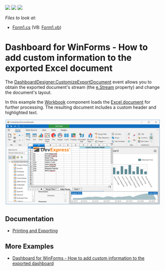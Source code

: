 <!-- default badges list -->
![](https://img.shields.io/endpoint?url=https://codecentral.devexpress.com/api/v1/VersionRange/163293147/18.2.4%2B)
[![](https://img.shields.io/badge/Open_in_DevExpress_Support_Center-FF7200?style=flat-square&logo=DevExpress&logoColor=white)](https://supportcenter.devexpress.com/ticket/details/T830483)
[![](https://img.shields.io/badge/📖_How_to_use_DevExpress_Examples-e9f6fc?style=flat-square)](https://docs.devexpress.com/GeneralInformation/403183)
<!-- default badges end -->
<!-- default file list -->
*Files to look at*:

* [Form1.cs](./CS/CustomExportDocumentExample/Form1.cs) (VB: [Form1.vb](./VB/CustomExportDocumentExample/Form1.vb))
<!-- default file list end -->
# Dashboard for WinForms - How to add custom information to the exported Excel document


The  [DashboardDesigner.CustomizeExportDocument](https://docs.devexpress.com/Dashboard/DevExpress.DashboardWin.DashboardDesigner.CustomizeExportDocument) event allows you to obtain the exported document's stream (the [e.Stream](https://docs.devexpress.com/Dashboard/DevExpress.DashboardCommon.CustomizeExportDocumentEventArgs.Stream) property) and change the document's layout.

In this example the [Workbook](https://docs.devexpress.com/OfficeFileAPI/DevExpress.Spreadsheet.Workbook) component loads the [Excel document](https://docs.devexpress.com/Dashboard/15181) for further processing. The resulting document includes a custom header and highlighted text.


![screenshot](https://github.com/DevExpress-Examples/WinForms-DashboardDesigner-CustomizeExportDocument-example/blob/18.2.4%2B/images/screenshot.png)

## Documentation

- [Printing and Exporting](https://docs.devexpress.com/Dashboard/15181/common-features/printing-and-exporting)

## More Examples
- [Dashboard for WinForms - How to add custom information to the exported dashboard](https://supportcenter.devexpress.com/ticket/details/t466558)
